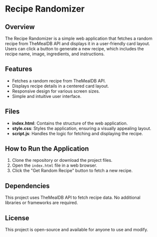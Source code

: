# Recipe Randomizer

## Overview
The Recipe Randomizer is a simple web application that fetches a random recipe from TheMealDB API and displays it in a user-friendly card layout. Users can click a button to generate a new recipe, which includes the recipe name, image, ingredients, and instructions.

## Features
- Fetches a random recipe from TheMealDB API.
- Displays recipe details in a centered card layout.
- Responsive design for various screen sizes.
- Simple and intuitive user interface.

## Files
- **index.html**: Contains the structure of the web application.
- **style.css**: Styles the application, ensuring a visually appealing layout.
- **script.js**: Handles the logic for fetching and displaying the recipe.

## How to Run the Application
1. Clone the repository or download the project files.
2. Open the `index.html` file in a web browser.
3. Click the "Get Random Recipe" button to fetch a new recipe.

## Dependencies
This project uses TheMealDB API to fetch recipe data. No additional libraries or frameworks are required.

## License
This project is open-source and available for anyone to use and modify.